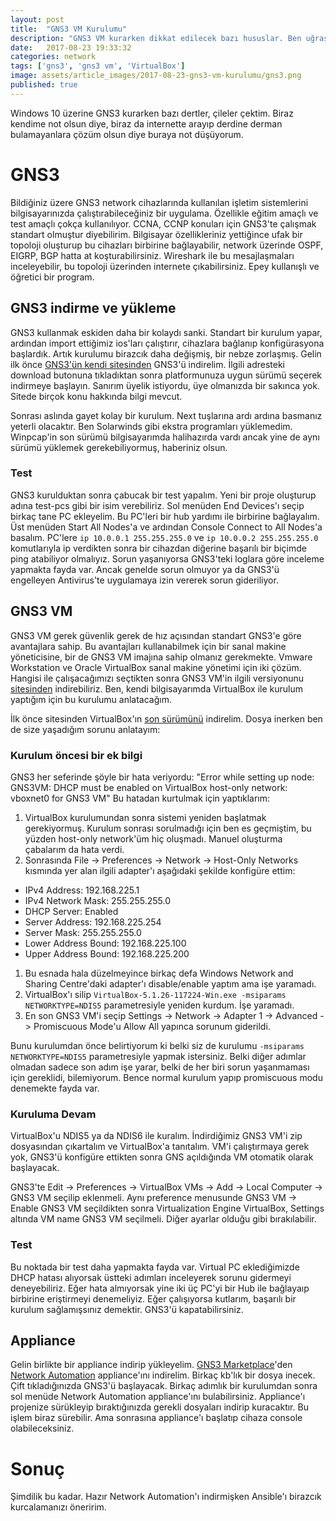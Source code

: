 ```yaml
---
layout: post
title:  "GNS3 VM Kurulumu"
description: "GNS3 VM kurarken dikkat edilecek bazı hususlar. Ben uğraştım, siz uğraşmayın. "
date:   2017-08-23 19:33:32
categories: network
tags: ['gns3', 'gns3 vm', 'VirtualBox']
image: assets/article_images/2017-08-23-gns3-vm-kurulumu/gns3.png
published: true
---
```


Windows 10 üzerine GNS3 kurarken bazı dertler, çileler çektim. Biraz kendime not olsun diye, biraz da internette arayıp derdine derman bulamayanlara çözüm olsun diye buraya not düşüyorum. 

# GNS3 

Bildiğiniz üzere GNS3 network cihazlarında kullanılan işletim sistemlerini bilgisayarınızda çalıştırabileceğiniz bir uygulama. Özellikle eğitim amaçlı ve test amaçlı çokça kullanılıyor. CCNA, CCNP konuları için GNS3'te çalışmak standart olmuştur diyebilirim. Bilgisayar özellikleriniz yettiğince ufak bir topoloji oluşturup bu cihazları birbirine bağlayabilir, network üzerinde OSPF, EIGRP, BGP hatta at koşturabilirsiniz. Wireshark ile bu mesajlaşmaları inceleyebilir, bu topoloji üzerinden internete çıkabilirsiniz. Epey kullanışlı ve öğretici bir program. 

## GNS3 indirme ve yükleme

GNS3 kullanmak eskiden daha bir kolaydı sanki. Standart bir kurulum yapar, ardından import ettiğimiz ios'ları çalıştırır, cihazlara bağlanıp konfigürasyona başlardık. Artık kurulumu birazcık daha değişmiş, bir nebze zorlaşmış. Gelin ilk önce [GNS3'ün kendi sitesinden](https://www.gns3.com/software/download) GNS3'ü indirelim. İlgili adresteki download butonuna tıkladıktan sonra platformunuza uygun sürümü seçerek indirmeye başlayın. Sanırım üyelik istiyordu, üye olmanızda bir sakınca yok. Sitede birçok konu hakkında bilgi mevcut. 

Sonrası aslında gayet kolay bir kurulum. Next tuşlarına ardı ardına basmanız yeterli olacaktır. Ben Solarwinds gibi ekstra programları yüklemedim. Winpcap'in son sürümü bilgisayarımda halihazırda vardı ancak yine de aynı sürümü yüklemek gerekebiliyormuş, haberiniz olsun. 

### Test

GNS3 kurulduktan sonra çabucak bir test yapalım. Yeni bir proje oluşturup adına test-pcs gibi bir isim verebiliriz. Sol menüden End Devices'ı seçip birkaç tane PC ekleyelim. Bu PC'leri bir hub yardımı ile birbirine bağlayalım. Üst menüden Start All Nodes'a ve ardından Console Connect to All Nodes'a basalım. PC'lere `ip 10.0.0.1 255.255.255.0` ve `ip 10.0.0.2 255.255.255.0` komutlarıyla ip verdikten sonra bir cihazdan diğerine başarılı bir biçimde ping atabiliyor olmalıyız. Sorun yaşanıyorsa GNS3'teki loglara göre inceleme yapmakta fayda var. Ancak genelde sorun olmuyor ya da GNS3'ü engelleyen Antivirus'te uygulamaya izin vererek sorun gideriliyor. 

## GNS3 VM

GNS3 VM gerek güvenlik gerek de hız açısından standart GNS3'e göre avantajlara sahip. Bu avantajları kullanabilmek için bir sanal makine yöneticisine, bir de GNS3 VM imajına sahip olmanız gerekmekte. Vmware Workstation ve Oracle VirtualBox sanal makine yönetimi için iki çözüm. Hangisi ile çalışacağımızı seçtikten sonra GNS3 VM'in ilgili versiyonunu [sitesinden](https://www.gns3.com/software/download-vm) indirebiliriz. Ben, kendi bilgisayarımda VirtualBox ile kurulum yaptığım için bu kurulumu anlatacağım.

İlk önce sitesinden VirtualBox'ın [son sürümünü](https://www.virtualbox.org/wiki/Downloads) indirelim. Dosya inerken ben de size yaşadığım sorunu anlatayım:

### Kurulum öncesi bir ek bilgi

GNS3 her seferinde şöyle bir hata veriyordu: "Error while setting up node: GNS3VM: DHCP must be enabled on VirtualBox host-only network: vboxnet0 for GNS3 VM" Bu hatadan kurtulmak için yaptıklarım:
1. VirtualBox kurulumundan sonra sistemi yeniden başlatmak gerekiyormuş. Kurulum sonrası sorulmadığı için ben es geçmiştim, bu yüzden host-only network'üm hiç oluşmadı. Manuel oluşturma çabalarım da hata verdi.
1. Sonrasında File -> Preferences -> Network -> Host-Only Networks kısmında yer alan ilgili adapter'ı aşağıdaki şekilde konfigüre ettim:
  * IPv4 Address: 192.168.225.1
  * IPv4 Network Mask: 255.255.255.0
  * DHCP Server: Enabled
  * Server Address: 192.168.225.254
  * Server Mask: 255.255.255.0
  * Lower Address Bound: 192.168.225.100
  * Upper Address Bound: 192.168.225.200
1. Bu esnada hala düzelmeyince birkaç defa Windows Network and Sharing Centre'daki adapter'ı disable/enable yaptım ama işe yaramadı. 
1. VirtualBox'ı silip `VirtualBox-5.1.26-117224-Win.exe -msiparams NETWORKTYPE=NDIS5` parametresiyle yeniden kurdum. İşe yaramadı.
1. En son GNS3 VM'i seçip Settings -> Network -> Adapter 1 -> Advanced -> Promiscuous Mode'u Allow All yapınca sorunum giderildi.

Bunu kurulumdan önce belirtiyorum ki belki siz de kurulumu `-msiparams NETWORKTYPE=NDIS5` parametresiyle yapmak istersiniz. Belki diğer adımlar olmadan sadece son adım işe yarar, belki de her biri sorun yaşanmaması için gereklidi, bilemiyorum. Bence normal kurulum yapıp promiscuous modu denemekte fayda var.

### Kuruluma Devam

VirtualBox'u NDIS5 ya da NDIS6 ile kuralım. İndirdiğimiz GNS3 VM'i zip dosyasından çıkartalım ve VirtualBox'a tanıtalım. VM'i çalıştırmaya gerek yok, GNS3'ü konfigüre ettikten sonra GNS açıldığında VM otomatik olarak başlayacak. 

GNS3'te Edit -> Preferences -> VirtualBox VMs -> Add -> Local Computer -> GNS3 VM seçilip eklenmeli.
Aynı preference menusunde GNS3 VM -> Enable GNS3 VM seçildikten sonra Virtualization Engine VirtualBox, Settings altında VM name GNS3 VM seçilmeli. Diğer ayarlar olduğu gibi bırakılabilir.

### Test

Bu noktada bir test daha yapmakta fayda var. Virtual PC eklediğimizde DHCP hatası alıyorsak üstteki adımları inceleyerek sorunu gidermeyi deneyebiliriz. Eğer hata almıyorsak yine iki üç PC'yi bir Hub ile bağlayaıp birbirine eriştirmeyi denemeliyiz. Eğer çalışıyorsa kutlarım, başarılı bir kurulum sağlamışsınız demektir. GNS3'ü kapatabilirsiniz.

## Appliance

Gelin birlikte bir appliance indirip yükleyelim. [GNS3 Marketplace](https://www.gns3.com/marketplace)'den [Network Automation](https://www.gns3.com/marketplace/appliance/network-automation) appliance'ını indirelim. Birkaç kb'lık bir dosya inecek. Çift tıkladığınızda GNS3'ü başlayacak. Birkaç adımlık bir kurulumdan sonra sol menüde Network Automation appliance'ını bulabilirsiniz. Appliance'ı projenize sürükleyip bıraktığınızda gerekli dosyaları indirip kuracaktır. Bu işlem biraz sürebilir. Ama sonrasına appliance'ı başlatıp cihaza console olabileceksiniz. 

# Sonuç

Şimdilik bu kadar. Hazır Network Automation'ı indirmişken Ansible'ı birazcık kurcalamanızı öneririm. 
